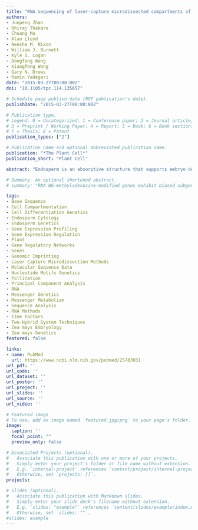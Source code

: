 ```yaml
---
title: "RNA sequencing of laser-capture microdissected compartments of the maize kernel identifies regulatory modules associated with endosperm cell differentiation"
authors:
- Junpeng Zhan
- Dhiraj Thakare
- Chuang Ma
- Alan Lloyd
- Neesha M. Nixon
- William J. Burnett
- Kyle O. Logan
- Dongfang Wang
- Xiangfeng Wang
- Gary N. Drews
- Ramin Yadegari
date: "2015-03-27T00:00:00Z"
doi: "10.1105/tpc.114.135657"

# Schedule page publish date (NOT publication's date).
publishDate: "2015-03-27T00:00:00Z"

# Publication type.
# Legend: 0 = Uncategorized; 1 = Conference paper; 2 = Journal article;
# 3 = Preprint / Working Paper; 4 = Report; 5 = Book; 6 = Book section;
# 7 = Thesis; 8 = Patent
publication_types: ["2"]

# Publication name and optional abbreviated publication name.
publication: "*The Plant Cell*"
publication_short: "Plant Cell"

abstract: "Endosperm is an absorptive structure that supports embryo development or seedling germination in angiosperms. The endosperm of cereals is a main source of food, feed, and industrial raw materials worldwide. However, the genetic networks that regulate endosperm cell differentiation remain largely unclear. As a first step toward characterizing these networks, we profiled the mRNAs in five major cell types of the differentiating endosperm and in the embryo and four maternal compartments of the maize (Zea mays) kernel. Comparisons of these mRNA populations revealed the diverged gene expression programs between filial and maternal compartments and an unexpected close correlation between embryo and the aleurone layer of endosperm. Gene coexpression network analysis identified coexpression modules associated with single or multiple kernel compartments including modules for the endosperm cell types, some of which showed enrichment of previously identified temporally activated and/or imprinted genes. Detailed analyses of a coexpression module highly correlated with the basal endosperm transfer layer (BETL) identified a regulatory module activated by MRP-1, a regulator of BETL differentiation and function. These results provide a high-resolution atlas of gene activity in the compartments of the maize kernel and help to uncover the regulatory modules associated with the differentiation of the major endosperm cell types."

# Summary. An optional shortened abstract.
# summary: "RNA N6-methyladenosine-modified genes exhibit biased subgenome fractionation, and their co-evolutionary relationship with transposable elements is mediated by genomic duplication in maize (Zea mays)."

tags:
- Base Sequence
- Cell Compartmentation
- Cell Differentiation Genetics
- Endosperm Cytology
- Endosperm Genetics
- Gene Expression Profiling
- Gene Expression Regulation
- Plant
- Gene Regulatory Networks
- Genes
- Genomic Imprinting
- Laser Capture Microdissection Methods
- Molecular Sequence Data
- Nucleotide Motifs Genetics
- Pollination
- Principal Component Analysis
- RNA
- Messenger Genetics
- Messenger Metabolism
- Sequence Analysis
- RNA Methods
- Time Factors
- Two-Hybrid System Techniques
- Zea mays Embryology
- Zea mays Genetics
featured: false

links:
- name: PubMed
  url: https://www.ncbi.nlm.nih.gov/pubmed/25783031
url_pdf: ''
url_code: ''
url_dataset: ''
url_poster: ''
url_project: ''
url_slides: ''
url_source: ''
url_video: ''

# Featured image
# To use, add an image named `featured.jpg/png` to your page's folder. 
image:
  caption: ''
  focal_point: ""
  preview_only: false

# Associated Projects (optional).
#   Associate this publication with one or more of your projects.
#   Simply enter your project's folder or file name without extension.
#   E.g. `internal-project` references `content/project/internal-project/index.md`.
#   Otherwise, set `projects: []`.
projects:

# Slides (optional).
#   Associate this publication with Markdown slides.
#   Simply enter your slide deck's filename without extension.
#   E.g. `slides: "example"` references `content/slides/example/index.md`.
#   Otherwise, set `slides: ""`.
#slides: example
---
```


